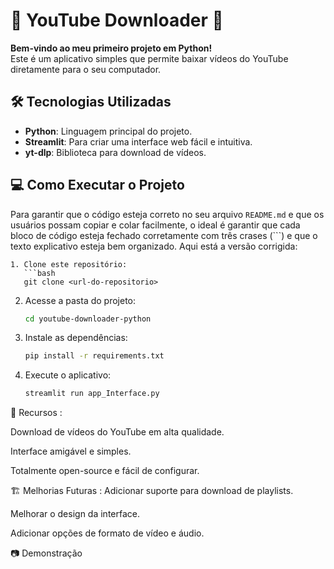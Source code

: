 # 🎥 YouTube Downloader 🚀

**Bem-vindo ao meu primeiro projeto em Python!**  
Este é um aplicativo simples que permite baixar vídeos do YouTube diretamente para o seu computador.  

## 🛠️ Tecnologias Utilizadas
- **Python**: Linguagem principal do projeto.
- **Streamlit**: Para criar uma interface web fácil e intuitiva.
- **yt-dlp**: Biblioteca para download de vídeos.

## 💻 Como Executar o Projeto

Para garantir que o código esteja correto no seu arquivo `README.md` e que os usuários possam copiar e colar facilmente, o ideal é garantir que cada bloco de código esteja fechado corretamente com três crases (```) e que o texto explicativo esteja bem organizado. Aqui está a versão corrigida:

```
1. Clone este repositório:
   ```bash
   git clone <url-do-repositorio>
   ```

2. Acesse a pasta do projeto:
   ```bash
   cd youtube-downloader-python
   ```

3. Instale as dependências:
   ```bash
   pip install -r requirements.txt
   ```

4. Execute o aplicativo:
   ```bash
   streamlit run app_Interface.py
   ```

🌟 Recursos :


Download de vídeos do YouTube em alta qualidade.


Interface amigável e simples.


Totalmente open-source e fácil de configurar.



🏗️ Melhorias Futuras :
Adicionar suporte para download de playlists.


Melhorar o design da interface.


Adicionar opções de formato de vídeo e áudio.



📷 Demonstração



